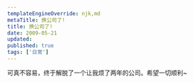 ```yaml
---
templateEngineOverride: njk,md
metaTitle: 换公司了!
title: 换公司了!
date: 2009-05-21
updated:
published: true
tags: ['日常']
---
```


<div class="col-start-3 col-end-9">
可真不容易，终于解脱了一个让我烦了两年的公司。希望一切顺利~
</div>
